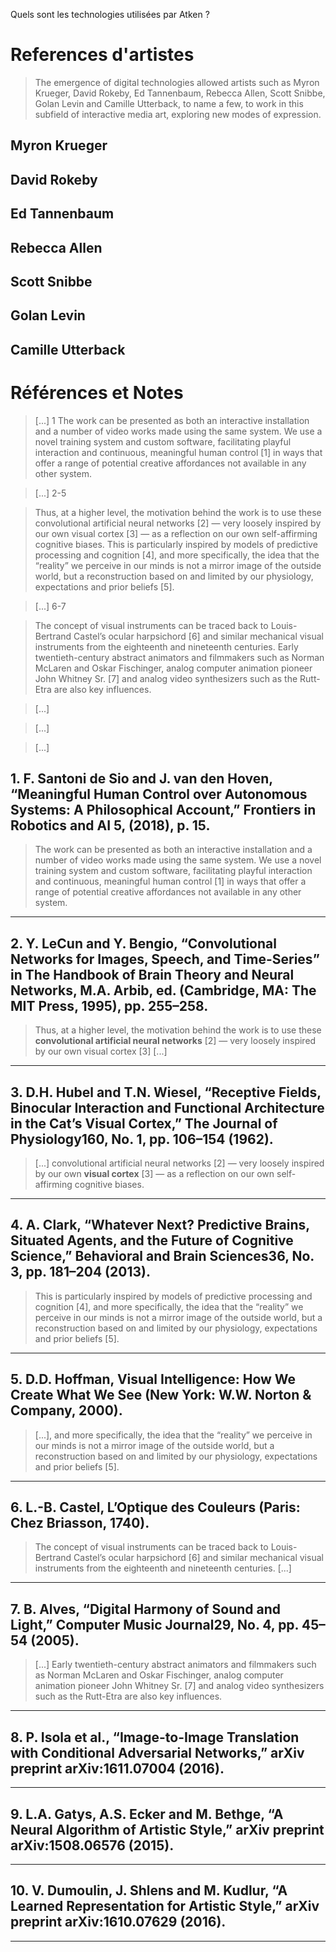 Quels sont les technologies utilisées par Atken ?

# References d'artistes

> The emergence of digital technologies allowed artists such as Myron Krueger, David Rokeby, Ed Tannenbaum, Rebecca Allen, Scott Snibbe, Golan Levin and Camille Utterback, to name a few, to work in this subfield of interactive media art, exploring new modes of expression. 

 ## Myron Krueger
 
 ## David Rokeby
 
 ## Ed Tannenbaum
 
 ## Rebecca Allen
 
 ## Scott Snibbe
 
 ## Golan Levin
 
 ## Camille Utterback
 
 
# Références et Notes  


> [...] 1
> The work can be presented as both an interactive installation and a number of video works made using the same system. We use a novel training system and custom software, facilitating playful interaction and continuous, meaningful human control [1] in ways that offer a range of potential creative affordances not available in any other system.

> [...] 2-5

> Thus, at a higher level, the motivation behind the work is to use these convolutional artificial neural networks [2] — very loosely inspired by our own visual cortex [3] — as a reflection on our own self-affirming cognitive biases. This is particularly inspired by models of predictive processing and cognition [4], and more specifically, the idea that the “reality” we perceive in our minds is not a mirror image of the outside world, but a reconstruction based on and limited by our physiology, expectations and prior beliefs [5].

> [...] 6-7

> The concept of visual instruments can be traced back to Louis-Bertrand Castel’s ocular harpsichord [6] and similar mechanical visual instruments from the eighteenth and nineteenth centuries. Early twentieth-century abstract animators and filmmakers such as Norman McLaren and Oskar Fischinger, analog computer animation pioneer John Whitney Sr. [7] and analog video synthesizers such as the Rutt-Etra are also key influences.

> [...]

> [...]

> [...]



## 1. F. Santoni de Sio and J. van den Hoven, “Meaningful Human Control over Autonomous Systems: A Philosophical Account,” Frontiers in Robotics and AI 5, (2018), p. 15.   

> The work can be presented as both an interactive installation and a number of video works made using the same system. We use a novel training system and custom software, facilitating playful interaction and continuous, meaningful human control [1] in ways that offer a range of potential creative affordances not available in any other system.

----

## 2. Y. LeCun and Y. Bengio, “Convolutional Networks for Images, Speech, and Time-Series” in The Handbook of Brain Theory and Neural Networks, M.A. Arbib, ed. (Cambridge, MA: The MIT Press, 1995), pp. 255–258.   

> Thus, at a higher level, the motivation behind the work is to use these **convolutional artificial neural networks** [2] — very loosely inspired by our own visual cortex [3] [...]


----

## 3. D.H. Hubel and T.N. Wiesel, “Receptive Fields, Binocular Interaction and Functional Architecture in the Cat’s Visual Cortex,” The Journal of Physiology160, No. 1, pp. 106–154 (1962).  

> [...]   convolutional artificial neural networks [2] — very loosely inspired by our own **visual cortex**  [3] — as a reflection on our own self-affirming cognitive biases.

----

## 4. A. Clark, “Whatever Next? Predictive Brains, Situated Agents, and the Future of Cognitive Science,” Behavioral and Brain Sciences36, No. 3, pp. 181–204 (2013).  

> This is particularly inspired by models of predictive processing and cognition [4], and more specifically, the idea that the “reality” we perceive in our minds is not a mirror image of the outside world, but a reconstruction based on and limited by our physiology, expectations and prior beliefs [5].

----

## 5. D.D. Hoffman, Visual Intelligence: How We Create What We See (New York: W.W. Norton & Company, 2000).  

> [...], and more specifically, the idea that the “reality” we perceive in our minds is not a mirror image of the outside world, but a reconstruction based on and limited by our physiology, expectations and prior beliefs [5].

----

## 6. L.-B. Castel, L’Optique des Couleurs (Paris: Chez Briasson, 1740).   

> The concept of visual instruments can be traced back to Louis-Bertrand Castel’s ocular harpsichord [6] and similar mechanical visual instruments from the eighteenth and nineteenth centuries. [...]

----

## 7. B. Alves, “Digital Harmony of Sound and Light,” Computer Music Journal29, No. 4, pp. 45–54 (2005).   

> [...] Early twentieth-century abstract animators and filmmakers such as Norman McLaren and Oskar Fischinger, analog computer animation pioneer John Whitney Sr. [7] and analog video synthesizers such as the Rutt-Etra are also key influences.

----

## 8. P. Isola et al., “Image-to-Image Translation with Conditional Adversarial Networks,” arXiv preprint arXiv:1611.07004 (2016).  

----

## 9. L.A. Gatys, A.S. Ecker and M. Bethge, “A Neural Algorithm of Artistic Style,” arXiv preprint arXiv:1508.06576 (2015).

----

## 10. V. Dumoulin, J. Shlens and M. Kudlur, “A Learned Representation for Artistic Style,” arXiv preprint arXiv:1610.07629 (2016).

----
